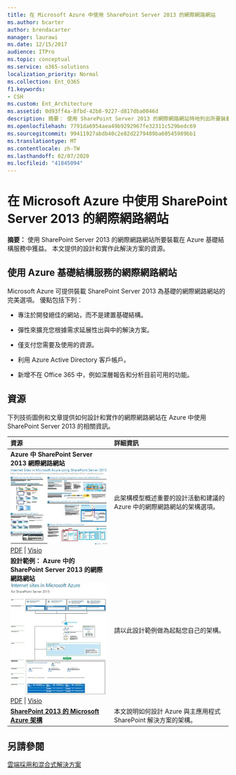 ```yaml
---
title: 在 Microsoft Azure 中使用 SharePoint Server 2013 的網際網路網站
ms.author: bcarter
author: brendacarter
manager: laurawi
ms.date: 12/15/2017
audience: ITPro
ms.topic: conceptual
ms.service: o365-solutions
localization_priority: Normal
ms.collection: Ent_O365
f1.keywords:
- CSH
ms.custom: Ent_Architecture
ms.assetid: 0d93ff4a-8fbd-42b8-9227-d817dba0046d
description: 摘要： 使用 SharePoint Server 2013 的網際網路網站特地列出所要裝載在 Azure 基礎結構服務中。 本文提供的設計和實作此解決方案的資源。
ms.openlocfilehash: 7791da6954aea49b9292967fe32311c529bedc69
ms.sourcegitcommit: 99411927abdb40c2e82d2279489ba60545989bb1
ms.translationtype: MT
ms.contentlocale: zh-TW
ms.lasthandoff: 02/07/2020
ms.locfileid: "41845094"
---
```

# <a name="internet-sites-in-microsoft-azure-using-sharepoint-server-2013"></a>在 Microsoft Azure 中使用 SharePoint Server 2013 的網際網路網站

 **摘要：** 使用 SharePoint Server 2013 的網際網路網站所要裝載在 Azure 基礎結構服務中獲益。 本文提供的設計和實作此解決方案的資源。
  
## <a name="using-azure-infrastructure-services-for-internet-sites"></a>使用 Azure 基礎結構服務的網際網路網站

Microsoft Azure 可提供裝載 SharePoint Server 2013 為基礎的網際網路網站的完美選項。 優點包括下列：
  
- 專注於開發絕佳的網站，而不是建置基礎結構。
    
- 彈性來擴充您根據需求延展性出與中的解決方案。
    
- 僅支付您需要及使用的資源。
    
- 利用 Azure Active Directory 客戶帳戶。
    
- 新增不在 Office 365 中，例如深層報告和分析目前可用的功能。
    
## <a name="resources"></a>資源

下列技術圖例和文章提供如何設計和實作的網際網路網站在 Azure 中使用 SharePoint Server 2013 的相關資訊。
  
|**資源**|**詳細資訊**|
|:-----|:-----|
|**Azure 中 SharePoint Server 2013 網際網路網站** <br/> [![Azure 中使用 SharePoint 的網際網路網站影像](media/MS-AZ-SPInternetSites.jpg)          ](https://go.microsoft.com/fwlink/p/?LinkId=392552) <br/> [PDF](https://go.microsoft.com/fwlink/p/?LinkId=392552) \| [           ](https://go.microsoft.com/fwlink/p/?LinkId=392551) [Visio](https://go.microsoft.com/fwlink/p/?LinkId=392551)   <br/> |此架構模型概述重要的設計活動和建議的 Azure 中的網際網路網站的架構選項。  <br/> |
|**設計範例： Azure 中的 SharePoint Server 2013 的網際網路網站** <br/> [![設計範例影像：Microsoft Azure for SharePoint 2013 中的網際網路網站](media/MS-AZ-InternetSitesDesignSample.jpg)          ](https://go.microsoft.com/fwlink/p/?LinkId=392549) <br/> [PDF](https://go.microsoft.com/fwlink/p/?LinkId=392549)  \| [Visio](https://go.microsoft.com/fwlink/p/?LinkId=392548) <br/> |請以此設計範例做為起點您自己的架構。  <br/> |
|**[SharePoint 2013 的 Microsoft Azure 架構](microsoft-azure-architectures-for-sharepoint-2013.md)** <br/> |本文說明如何設計 Azure 與主應用程式 SharePoint 解決方案的架構。  <br/> |

## <a name="see-also"></a>另請參閱

[雲端採用和混合式解決方案](cloud-adoption-and-hybrid-solutions.md)



